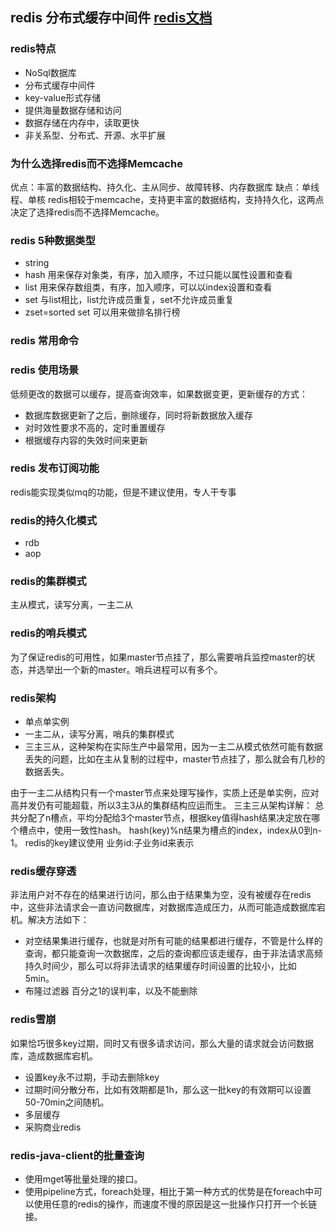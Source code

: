 ## redis 分布式缓存中间件 [redis文档](http://www.redisdoc.com)
### redis特点
- NoSql数据库
- 分布式缓存中间件
- key-value形式存储
- 提供海量数据存储和访问
- 数据存储在内存中，读取更快
- 非关系型、分布式、开源、水平扩展
### 为什么选择redis而不选择Memcache
优点：丰富的数据结构、持久化、主从同步、故障转移、内存数据库
缺点：单线程、单核
redis相较于memcache，支持更丰富的数据结构，支持持久化，这两点决定了选择redis而不选择Memcache。
### redis 5种数据类型
- string
- hash 用来保存对象类，有序，加入顺序，不过只能以属性设置和查看
- list 用来保存数组类，有序，加入顺序，可以以index设置和查看
- set 与list相比，list允许成员重复，set不允许成员重复
- zset=sorted set 可以用来做排名排行榜
### redis 常用命令
### redis 使用场景
低频更改的数据可以缓存，提高查询效率，如果数据变更，更新缓存的方式：
- 数据库数据更新了之后，删除缓存，同时将新数据放入缓存
- 对时效性要求不高的，定时重置缓存
- 根据缓存内容的失效时间来更新
### redis 发布订阅功能
redis能实现类似mq的功能，但是不建议使用，专人干专事
### redis的持久化模式
- rdb
- aop
### redis的集群模式
主从模式，读写分离，一主二从
### redis的哨兵模式
为了保证redis的可用性，如果master节点挂了，那么需要哨兵监控master的状态，并选举出一个新的master。哨兵进程可以有多个。
### redis架构 
- 单点单实例
- 一主二从，读写分离，哨兵的集群模式
- 三主三从，这种架构在实际生产中最常用，因为一主二从模式依然可能有数据丢失的问题，比如在主从复制的过程中，master节点挂了，那么就会有几秒的数据丢失。











由于一主二从结构只有一个master节点来处理写操作，实质上还是单实例，应对高并发仍有可能超载，所以3主3从的集群结构应运而生。
三主三从架构详解：
总共分配了n槽点，平均分配给3个master节点，根据key值得hash结果决定放在哪个槽点中，使用一致性hash。
hash(key)%n结果为槽点的index，index从0到n-1。
redis的key建议使用 业务id:子业务id来表示
### redis缓存穿透
非法用户对不存在的结果进行访问，那么由于结果集为空，没有被缓存在redis中，这些非法请求会一直访问数据库，对数据库造成压力，从而可能造成数据库宕机。解决方法如下：
- 对空结果集进行缓存，也就是对所有可能的结果都进行缓存，不管是什么样的查询，都只能查询一次数据库，之后的查询都应该走缓存，由于非法请求高频持久时间少，那么可以将非法请求的结果缓存时间设置的比较小，比如5min。
- 布隆过滤器
百分之1的误判率，以及不能删除
### redis雪崩
如果恰巧很多key过期，同时又有很多请求访问，那么大量的请求就会访问数据库，造成数据库宕机。
- 设置key永不过期，手动去删除key
- 过期时间分散分布，比如有效期都是1h，那么这一批key的有效期可以设置50-70min之间随机。
- 多层缓存
- 采购商业redis
### redis-java-client的批量查询
- 使用mget等批量处理的接口。
- 使用pipeline方式，foreach处理，相比于第一种方式的优势是在foreach中可以使用任意的redis的操作，而速度不慢的原因是这一批操作只打开一个长链接。



